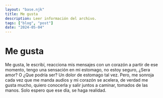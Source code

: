 ```yaml
---
layout: "base.njk"
title: Me gusta
description: Leer información del archivo.
tags: ["blog", "post"]
date: "2024-05-04"
---
```


# Me gusta

Me gusta, le escribí, reacciona mis mensajes con un corazón a partir de ese momento, tengo una sensación en mi estomago, no estoy seguro, ¿Sera amor? O ¿Que podría ser? Un dolor de estomago tal vez. Pero, me sonroja cada vez que me manda audios y mi corazón se acelera, de verdad me gusta mucho, quiero conocerla y salir juntos a caminar, tomados de las manos. Solo espero que ese día, se haga realidad.
